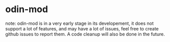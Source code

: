 # odin-mod

note: odin-mod is in a very early stage in its developement, it does not support a lot of features, and may have a lot of issues, 
feel free to create github issues to report them. A code cleanup will also be done in the future.
